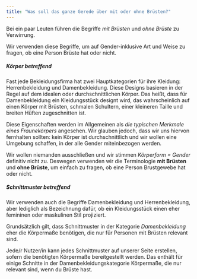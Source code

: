 ```yaml
---
title: "Was soll das ganze Gerede über mit oder ohne Brüsten?"
---
```


Bei ein paar Leuten führen die Begriffe _mit Brüsten_ und _ohne Brüste_ zu Verwirrung.

Wir verwenden diese Begriffe, um auf Gender-inklusive Art und Weise zu fragen, ob eine Person Brüste hat oder nicht.

##### Körper betreffend
Fast jede Bekleidungsfirma hat zwei Hauptkategorien für ihre Kleidung: Herrenbekleidung und Damenbekleidung. Diese Designs basieren in der Regel auf dem idealen oder durchschnittlichen Körper. Das heißt, dass für Damenbekleidung ein Kleidungsstück designt wird, das wahrscheinlich auf einen Körper mit Brüsten, schmalen Schultern, einer kleineren Taille und breiten Hüften zugeschnitten ist.

Diese Eigenschaften werden im Allgemeinen als _die typischen Merkmale eines Fraunekörpers_ angesehen. Wir glauben jedoch, dass wir uns hiervon fernhalten sollten: kein Körper ist durchschnittlich und wir wollen eine Umgebung schaffen, in der alle Gender miteinbezogen werden.

Wir wollen niemanden ausschließen und wir stimmen _Körperform = Gender_ definitiv nicht zu. Deswegen verwenden wir die Terminologie **mit Brüsten** und **ohne Brüste**, um einfach zu fragen, ob eine Person Brustgewebe hat oder nicht.

##### Schnittmuster betreffend
Wir verwenden auch die Begriffe Damenbekleidung und Herrenbekleidung, aber lediglich als Bezeichnung dafür, ob ein Kleidungsstück einen eher femininen oder maskulinen Stil projiziert.

Grundsätzlich gilt, dass Schnittmuster in der Kategorie _Damenbekleidung_ eher die Körpermaße benötigen, die nur für Personen mit Brüsten relevant sind.

Jede/r Nutzer/in kann jedes Schnittmuster auf unserer Seite erstellen, sofern die benötigten Körpermaße bereitgestellt werden. Das enthält für einige Schnitte in der Damenbekleidungskategorie Körpermaße, die nur relevant sind, wenn du Brüste hast.


